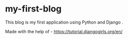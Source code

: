 # my-first-blog
This blog is my first application using Python and Django . 

Made with the help of - https://tutorial.djangogirls.org/en/
